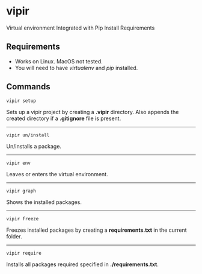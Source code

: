 # vipir
Virtual environment Integrated with Pip Install Requirements

## Requirements
- Works on Linux. MacOS not tested.
- You will need to have *virtualenv* and *pip* installed.

## Commands
```
vipir setup
```
Sets up a vipir project by creating a **.vipir** directory. Also appends the created directory if a **.gitignore** file is present.

---

```
vipir un/install
```
Un/installs a package.

---

```
vipir env
```
Leaves or enters the virtual environment.

---

```
vipir graph
```
Shows the installed packages.

---

```
vipir freeze
```
Freezes installed packages by creating a **requirements.txt** in the current folder.

---

```
vipir require
```
Installs all packages required specified in **./requirements.txt**.

